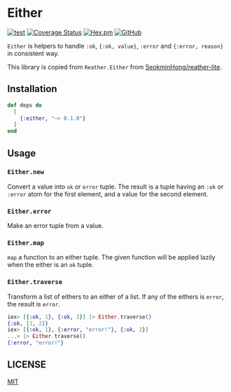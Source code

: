 # Either

[![test](https://github.com/jechol/either/actions/workflows/test.yml/badge.svg)](https://github.com/jechol/either/actions/workflows/test.yml)
[![Coverage Status](https://coveralls.io/repos/github/jechol/either/badge.svg?branch=main)](https://coveralls.io/github/jechol/either?branch=main)
[![Hex.pm](https://img.shields.io/hexpm/v/either)](https://hex.pm/packages/either)
[![GitHub](https://img.shields.io/github/license/jechol/either)](https://github.com/jechol/either/blob/main/LICENSE)

`Either` is helpers to handle `:ok`, `{:ok, value}`, `:error` and `{:error, reason}` in consistent way.

This library is copied from `Reather.Either` from [SeokminHong/reather-lite](https://github.com/SeokminHong/reather-lite).

## Installation

```elixir
def deps do
  [
    {:either, "~> 0.1.0"}
  ]
end
```

## Usage

### `Either.new`

Convert a value into `ok` or `error` tuple. The result is a tuple having
an `:ok` or `:error` atom for the first element, and a value for the second
element.

### `Either.error`

Make an error tuple from a value.

### `Either.map`

`map` a function to an either tuple.
The given function will be applied lazily
when the either is an `ok` tuple.

### `Either.traverse`

Transform a list of eithers to an either of a list.
If any of the eithers is `error`, the result is `error`.

```elixir
iex> [{:ok, 1}, {:ok, 2}] |> Either.traverse()
{:ok, [1, 2]}
iex> [{:ok, 1}, {:error, "error!"}, {:ok, 2}]
...> |> Either.traverse()
{:error, "error!"}
```

## LICENSE

[MIT](./LICENSE)
